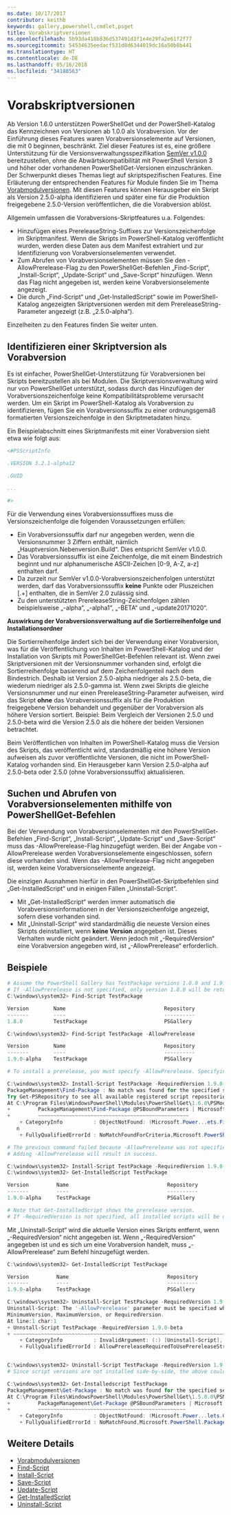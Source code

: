 ```yaml
---
ms.date: 10/17/2017
contributor: keithb
keywords: gallery,powershell,cmdlet,psget
title: Vorabskriptversionen
ms.openlocfilehash: 5b93da418b836d537491d3f1e4e29fa2e61f2f77
ms.sourcegitcommit: 54534635eedacf531d8d6344019dc16a50b8b441
ms.translationtype: HT
ms.contentlocale: de-DE
ms.lasthandoff: 05/16/2018
ms.locfileid: "34188563"
---
```

# <a name="prerelease-versions-of-scripts"></a>Vorabskriptversionen

Ab Version 1.6.0 unterstützen PowerShellGet und der PowerShell-Katalog das Kennzeichnen von Versionen ab 1.0.0 als Vorabversion. Vor der Einführung dieses Features waren Vorabversionselemente auf Versionen, die mit 0 beginnen, beschränkt. Ziel dieser Features ist es, eine größere Unterstützung für die Versionsverwaltungsspezifikation [SemVer v1.0.0](http://semver.org/spec/v1.0.0.html) bereitzustellen, ohne die Abwärtskompatibilität mit PowerShell Version 3 und höher oder vorhandenen PowerShellGet-Versionen einzuschränken. Der Schwerpunkt dieses Themas liegt auf skriptspezifischen Features. Eine Erläuterung der entsprechenden Features für Module finden Sie im Thema [Vorabmodulversionen](module-prerelease-support.md). Mit diesen Features können Herausgeber ein Skript als Version 2.5.0-alpha identifizieren und später eine für die Produktion freigegebene 2.5.0-Version veröffentlichen, die die Vorabversion ablöst.

Allgemein umfassen die Vorabversions-Skriptfeatures u.a. Folgendes:

- Hinzufügen eines PrereleaseString-Suffixes zur Versionszeichenfolge im Skriptmanifest. Wenn die Skripts im PowerShell-Katalog veröffentlicht wurden, werden diese Daten aus dem Manifest extrahiert und zur Identifizierung von Vorabversionselementen verwendet.
- Zum Abrufen von Vorabversionselementen müssen Sie den -AllowPrerelease-Flag zu den PowerShellGet-Befehlen „Find-Script“, „Install-Script“, „Update-Script“ und „Save-Script“ hinzufügen. Wenn das Flag nicht angegeben ist, werden keine Vorabversionselemente angezeigt.
- Die durch „Find-Script“ und „Get-InstalledScript“ sowie im PowerShell-Katalog angezeigten Skriptversionen werden mit dem PrereleaseString-Parameter angezeigt (z.B. „2.5.0-alpha“).

Einzelheiten zu den Features finden Sie weiter unten.

## <a name="identifying-a-script-version-as-a-prerelease"></a>Identifizieren einer Skriptversion als Vorabversion

Es ist einfacher, PowerShellGet-Unterstützung für Vorabversionen bei Skripts bereitzustellen als bei Modulen. Die Skriptversionsverwaltung wird nur von PowerShellGet unterstützt, sodass durch das Hinzufügen der Vorabversionszeichenfolge keine Kompatibilitätsprobleme verursacht werden. Um ein Skript im PowerShell-Katalog als Vorabversion zu identifizieren, fügen Sie ein Vorabversionssuffix zu einer ordnungsgemäß formatierten Versionszeichenfolge in den Skriptmetadaten hinzu.

Ein Beispielabschnitt eines Skriptmanifests mit einer Vorabversion sieht etwa wie folgt aus:

```powershell
<#PSScriptInfo

.VERSION 3.2.1-alpha12

.GUID

...

#>

```

Für die Verwendung eines Vorabversionssuffixes muss die Versionszeichenfolge die folgenden Voraussetzungen erfüllen:

- Ein Vorabversionssuffix darf nur angegeben werden, wenn die Versionsnummer 3 Ziffern enthält, nämlich „Hauptversion.Nebenversion.Build“.
  Dies entspricht SemVer v1.0.0.
- Das Vorabversionssuffix ist eine Zeichenfolge, die mit einem Bindestrich beginnt und nur alphanumerische ASCII-Zeichen [0-9, A-Z, a-z] enthalten darf.
- Da zurzeit nur SemVer v1.0.0-Vorabversionszeichenfolgen unterstützt werden, darf das Vorabversionssuffix __keine__ Punkte oder Pluszeichen [.+] enthalten, die in SemVer 2.0 zulässig sind.
- Zu den unterstützten PrereleaseString-Zeichenfolgen zählen beispielsweise „-alpha“, „-alpha1“, „-BETA“ und „-update20171020“.

__Auswirkung der Vorabversionsverwaltung auf die Sortierreihenfolge und Installationsordner__

Die Sortierreihenfolge ändert sich bei der Verwendung einer Vorabversion, was für die Veröffentlichung von Inhalten im PowerShell-Katalog und der Installation von Skripts mit PowerShellGet-Befehlen relevant ist. Wenn zwei Skriptversionen mit der Versionsnummer vorhanden sind, erfolgt die Sortierreihenfolge basierend auf dem Zeichenfolgenteil nach dem Bindestrich. Deshalb ist Version 2.5.0-alpha niedriger als 2.5.0-beta, die wiederum niedriger als 2.5.0-gamma ist. Wenn zwei Skripts die gleiche Versionsnummer und nur einen PrereleaseString-Parameter aufweisen, wird das Skript __ohne__ das Vorabversionssuffix als für die Produktion freigegebene Version behandelt und gegenüber der Vorabversion als höhere Version sortiert. Beispiel: Beim Vergleich der Versionen 2.5.0 und 2.5.0-beta wird die Version 2.5.0 als die höhere der beiden Versionen betrachtet.

Beim Veröffentlichen von Inhalten im PowerShell-Katalog muss die Version des Skripts, das veröffentlicht wird, standardmäßig eine höhere Version aufweisen als zuvor veröffentlichte Versionen, die nicht im PowerShell-Katalog vorhanden sind. Ein Herausgeber kann Version 2.5.0-alpha auf 2.5.0-beta oder 2.5.0 (ohne Vorabversionssuffix) aktualisieren.

## <a name="finding-and-acquiring-prerelease-items-using-powershellget-commands"></a>Suchen und Abrufen von Vorabversionselementen mithilfe von PowerShellGet-Befehlen

Bei der Verwendung von Vorabversionselementen mit den PowerShellGet-Befehlen „Find-Script“, „Install-Script“, „Update-Script“ und „Save-Script“ muss das -AllowPrerelease-Flag hinzugefügt werden. Bei der Angabe von -AllowPrerelease werden Vorabversionselemente eingeschlossen, sofern diese vorhanden sind. Wenn das -AllowPrerelease-Flag nicht angegeben ist, werden keine Vorabversionselemente angezeigt.

Die einzigen Ausnahmen hierfür in den PowerShellGet-Skriptbefehlen sind „Get-InstalledScript“ und in einigen Fällen „Uninstall-Script“.

- Mit „Get-InstalledScript“ werden immer automatisch die Vorabversionsinformationen in der Versionszeichenfolge angezeigt, sofern diese vorhanden sind.
- Mit „Uninstall-Script“ wird standardmäßig die neueste Version eines Skripts deinstalliert, wenn __keine Version__ angegeben ist. Dieses Verhalten wurde nicht geändert. Wenn jedoch mit „-RequiredVersion“ eine Vorabversion angegeben wird, ist „-AllowPrerelease“ erforderlich.

## <a name="examples"></a>Beispiele

```powershell
# Assume the PowerShell Gallery has TestPackage versions 1.8.0 and 1.9.0-alpha.
# If -AllowPrerelease is not specified, only version 1.8.0 will be returned.
C:\windows\system32> Find-Script TestPackage

Version        Name                                Repository           Description
-------        ----                                ----------           -----------
1.8.0          TestPackage                         PSGallery            Package used to validate changes to the PowerShe...

C:\windows\system32> Find-Script TestPackage -AllowPrerelease

Version        Name                                Repository           Description
-------        ----                                ----------           -----------
1.9.0-alpha    TestPackage                         PSGallery            Package used to validate changes to PowerShe...

# To install a prerelease, you must specify -AllowPrerelease. Specifying a prerelease version string is not sufficient.

C:\windows\system32> Install-Script TestPackage -RequiredVersion 1.9.0-alpha
PackageManagement\Find-Package : No match was found for the specified search criteria and script name 'TestPackage'.
Try Get-PSRepository to see all available registered script repositories.
At C:\Program Files\WindowsPowerShell\Modules\PowerShellGet\1.6.0\PSModule.psm1:1455 char:3
+         PackageManagement\Find-Package @PSBoundParameters | Microsoft ...
+         ~~~~~~~~~~~~~~~~~~~~~~~~~~~~~~~~~~~~~~~~~~~~~~~~~
    + CategoryInfo          : ObjectNotFound: (Microsoft.Power...ets.FindPackage:FindPackage) [Find-Package], Exceptio
   n
    + FullyQualifiedErrorId : NoMatchFoundForCriteria,Microsoft.PowerShell.PackageManagement.Cmdlets.FindPackage

# The previous command failed because -AllowPrerelease was not specified.
# Adding -AllowPrerelease will result in success.

C:\windows\system32> Install-Script TestPackage -RequiredVersion 1.9.0-alpha -AllowPrerelease
C:\windows\system32> Get-InstalledScript TestPackage

Version         Name                                Repository           Description
-------         ----                                ----------           -----------
1.9.0-alpha     TestPackage                         PSGallery            Package used to validate changes to PowerShe...

# Note that Get-InstalledScript shows the prerelease version.
# If -RequiredVersion is not specified, all installed scripts will be displayed by Get-InstalledScript
```

Mit „Uninstall-Script“ wird die aktuelle Version eines Skripts entfernt, wenn „-RequiredVersion“ nicht angegeben ist.
Wenn „-RequiredVersion“ angegeben ist und es sich um eine Vorabversion handelt, muss „-AllowPrerelease“ zum Befehl hinzugefügt werden.

``` powershell
C:\windows\system32> Get-InstalledScript TestPackage

Version         Name                                Repository           Description
-------         ----                                ----------           -----------
1.9.0-alpha     TestPackage                         PSGallery            Package used to validate changes to PowerShe...

C:\windows\system32> Uninstall-Script TestPackage -RequiredVersion 1.9.0-alpha
Uninstall-Script: The '-AllowPrerelease' parameter must be specified when using the Prerelease string in
MinimumVersion, MaximumVersion, or RequiredVersion.
At line:1 char:1
+ Unnstall-Script TestPackage -RequiredVersion 1.9.0-beta
+ ~~~~~~~~~~~~~~~~~~~~~~~~~~~~~~~~~~~~~~~~~~~~~~~~~~~~~~~~~~~~~~~~~~~~~
    + CategoryInfo          : InvalidArgument: (:) [Uninstall-Script], ArgumentException
    + FullyQualifiedErrorId : AllowPrereleaseRequiredToUsePrereleaseStringInVersion,Uninnstall-script


C:\windows\system32> Uninstall-Script TestPackage -RequiredVersion 1.9.0-alpha -AllowPrerelease
# Since script versions are not installed side-by-side, the above could be simply "Uninstall-Script TestPackage"

C:\windows\system32> Get-Installedscript TestPackage
PackageManagement\Get-Package : No match was found for the specified search criteria and script names 'testpackage'.
At C:\Program Files\WindowsPowerShell\Modules\PowerShellGet\1.5.0.0\PSModule.psm1:4088 char:9
+         PackageManagement\Get-Package @PSBoundParameters | Microsoft. ...
+         ~~~~~~~~~~~~~~~~~~~~~~~~~~~~~~~~~~~~~~~~~~~~~~~~
    + CategoryInfo          : ObjectNotFound: (Microsoft.Power...lets.GetPackage:GetPackage) [Get-Package], Exception
    + FullyQualifiedErrorId : NoMatchFound,Microsoft.PowerShell.PackageManagement.Cmdlets.GetPackage
```

## <a name="more-details"></a>Weitere Details

- [Vorabmodulversionen](module-prerelease-support.md)
- [Find-Script](/powershell/module/powershellget/find-script)
- [Install-Script](/powershell/module/powershellget/install-script)
- [Save-Script](/powershell/module/powershellget/save-script)
- [Update-Script](/powershell/module/powershellget/update-script)
- [Get-InstalledScript](/powershell/module/powershellget/get-installedscript)
- [Uninstall-Script](/powershell/module/powershellget/uninstall-script)